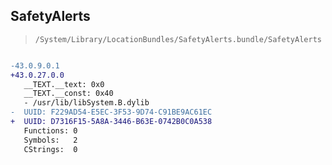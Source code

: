 ## SafetyAlerts

> `/System/Library/LocationBundles/SafetyAlerts.bundle/SafetyAlerts`

```diff

-43.0.9.0.1
+43.0.27.0.0
   __TEXT.__text: 0x0
   __TEXT.__const: 0x40
   - /usr/lib/libSystem.B.dylib
-  UUID: F229AD54-E5EC-3F53-9D74-C91BE9AC61EC
+  UUID: D7316F15-5A8A-3446-B63E-0742B0C0A538
   Functions: 0
   Symbols:   2
   CStrings:  0

```
